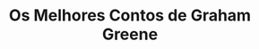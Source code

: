 ---
ref: sol-010-0053
title: "Os Melhores Contos de Graham Greene"
author_name: ["Victor Palla"]
publisher: ["Arcádia"]
year: "y1960"
origin: ["Portugal"]
formats: ["book-cover"]
disciplines: ["graphic-design"]
tags:
layout: artifact
status: ["rescan"]
published: false
int_published: false
image_count:
date_added: 2023-06-16
batch:
---